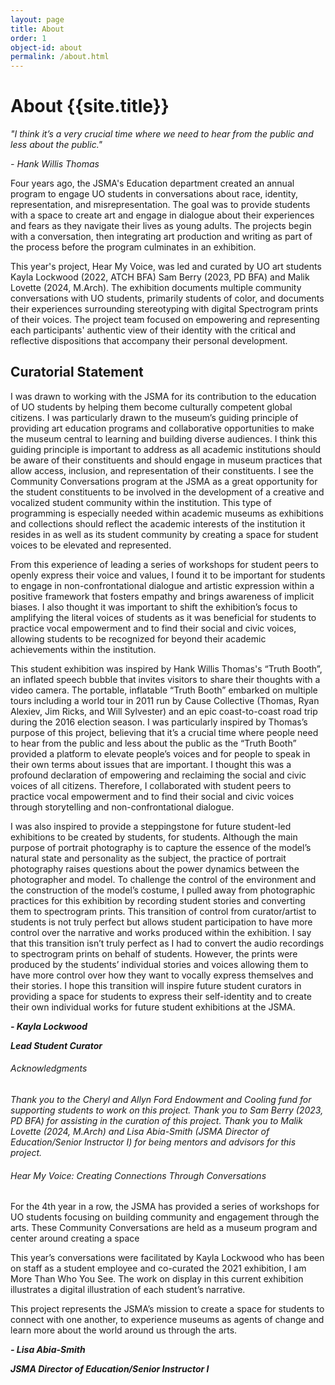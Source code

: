 ```yaml
---
layout: page
title: About 
order: 1
object-id: about
permalink: /about.html
---
```

# About {{site.title}}

*"I think it’s a very crucial time where we need to hear from the public and less about the public."*

*- Hank Willis Thomas*

Four years ago, the JSMA's Education department created an annual program to engage UO students in conversations about race, identity, representation, and misrepresentation. The goal was to provide students with a space to create art and engage in dialogue about their experiences and fears as they navigate their lives as young adults. The projects begin with a conversation, then integrating art production and writing as part of the process before the program culminates in an exhibition.

This year's project, Hear My Voice, was led and curated by UO art students Kayla Lockwood (2022, ATCH BFA) Sam Berry (2023, PD BFA) and Malik Lovette (2024, M.Arch). The exhibition documents multiple community conversations with UO students, primarily students of color, and documents their experiences surrounding stereotyping with digital Spectrogram prints of their voices. The project team focused on empowering and representing each participants' authentic view of their identity with the critical and reflective dispositions that accompany their personal development.


## Curatorial Statement
I was drawn to working with the JSMA for its contribution to the education of UO students by helping them become culturally competent global citizens. I was particularly drawn to the museum’s guiding principle of providing art education programs and collaborative opportunities to make the museum central to learning and building diverse audiences. I think this guiding principle is important to address as all academic institutions should be aware of their constituents and should engage in museum practices that allow access, inclusion, and representation of their constituents.  I see the Community Conversations program at the JSMA as a great opportunity for the student constituents to be involved in the development of a creative and vocalized student community within the institution. This type of programming is especially needed within academic museums as exhibitions and collections should reflect the academic interests of the institution it resides in as well as its student community by creating a space for student voices to be elevated and represented.

From this experience of leading a series of workshops for student peers to openly express their voice and values, I found it to be important for students to engage in non-confrontational dialogue and artistic expression within a positive framework that fosters empathy and brings awareness of implicit biases. I also thought it was important to shift the exhibition’s focus to amplifying the literal voices of students as it was beneficial for students to practice vocal empowerment and to find their social and civic voices, allowing students to be recognized for beyond their academic achievements within the institution. 

This student exhibition was inspired by Hank Willis Thomas's “Truth Booth”, an inflated speech bubble that invites visitors to share their thoughts with a video camera. The portable, inflatable “Truth Booth” embarked on multiple tours including a world tour in 2011 run by Cause Collective (Thomas, Ryan Alexiev, Jim Ricks, and Will Sylvester) and an epic coast-to-coast road trip during the 2016 election season. I was particularly inspired by Thomas’s purpose of this project, believing that it’s a crucial time where people need to hear from the public and less about the public as the “Truth Booth” provided a platform to elevate people’s voices and for people to speak in their own terms about issues that are important. I thought this was a profound declaration of empowering and reclaiming the social and civic voices of all citizens. Therefore, I collaborated with student peers to practice vocal empowerment and to find their social and civic voices through storytelling and non-confrontational dialogue. 

I was also inspired to provide a steppingstone for future student-led exhibitions to be created by students, for students. Although the main purpose of portrait photography is to capture the essence of the model’s natural state and personality as the subject, the practice of portrait photography raises questions about the power dynamics between the photographer and model. To challenge the control of the environment and the construction of the model’s costume, I pulled away from photographic practices for this exhibition by recording student stories and converting them to spectrogram prints. This transition of control from curator/artist to students is not truly perfect but allows student participation to have more control over the narrative and works produced within the exhibition. I say that this transition isn’t truly perfect as I had to convert the audio recordings to spectrogram prints on behalf of students. However, the prints were produced by the students’ individual stories and voices allowing them to have more control over how they want to vocally express themselves and their stories. I hope this transition will inspire future student curators in providing a space for students to express their self-identity and to create their own individual works for future student exhibitions at the JSMA. 

***- Kayla Lockwood***

***Lead Student Curator***


###### Acknowledgments
*Thank you to the Cheryl and Allyn Ford Endowment and Cooling fund for supporting students to work on this project. Thank you to Sam Berry (2023, PD BFA) for assisting in the curation of this project. Thank you to Malik Lovette (2024, M.Arch) and Lisa Abia-Smith (JSMA Director of Education/Senior Instructor I) for being mentors and advisors for this project.*


###### Hear My Voice: Creating Connections Through Conversations
For the 4th year in a row, the JSMA has provided a series of workshops for UO students focusing on building community and engagement through the arts. These Community Conversations are held as a museum program and center around creating a space  

This year’s conversations were facilitated by Kayla Lockwood who has been on staff as a student employee and co-curated the 2021 exhibition, I am More Than Who You See.  The work on display in this current exhibition illustrates a digital illustration of each student’s narrative. 

This project represents the JSMA’s mission to create a space for students to connect with one another, to experience museums as agents of change and learn more about the world around us through the arts.

***- Lisa Abia-Smith***

***JSMA Director of Education/Senior Instructor I***



 




